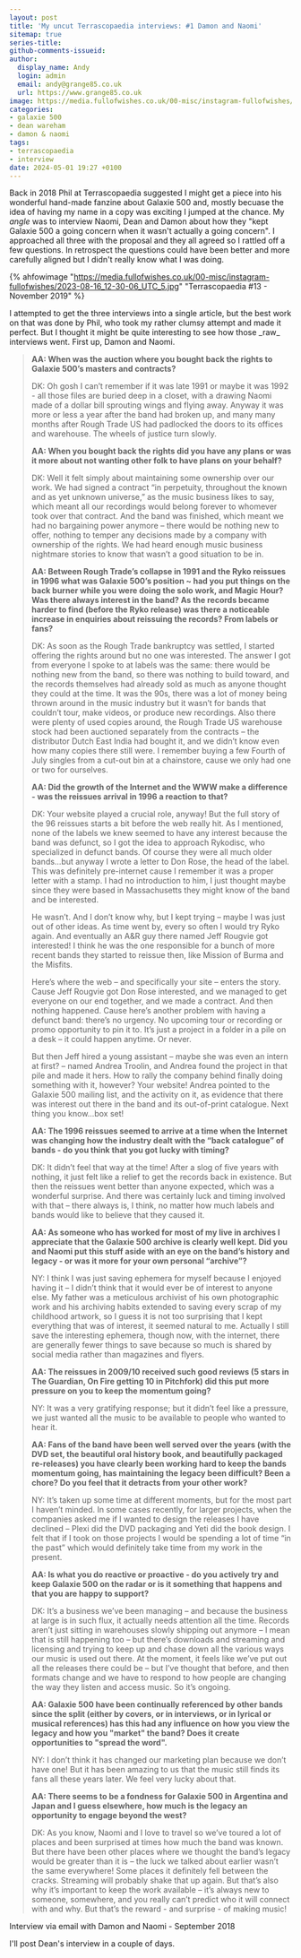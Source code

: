 ```yaml
---
layout: post
title: 'My uncut Terrascopaedia interviews: #1 Damon and Naomi'
sitemap: true
series-title:
github-comments-issueid:
author:
  display_name: Andy
  login: admin
  email: andy@grange85.co.uk
  url: https://www.grange85.co.uk
image: https://media.fullofwishes.co.uk/00-misc/instagram-fullofwishes/2023-08-16_12-30-06_UTC_5.jpg
categories:
- galaxie 500
- dean wareham
- damon & naomi
tags:
- terrascopaedia
- interview
date: 2024-05-01 19:27 +0100
---
```

Back in 2018 Phil at Terrascopaedia suggested I might get a piece into his wonderful hand-made fanzine about Galaxie 500 and, mostly becuase the idea of having my name in a copy was exciting I jumped at the chance. My _angle_ was to interview Naomi, Dean and Damon about how they "kept Galaxie 500 a going concern when it wasn't actually a going concern". I approached all three with the proposal and they all agreed so I rattled off a few questions. In retrospect the questions could have been better and more carefully aligned but I didn't really know what I was doing.

{% ahfowimage "https://media.fullofwishes.co.uk/00-misc/instagram-fullofwishes/2023-08-16_12-30-06_UTC_5.jpg" "Terrascopaedia #13 - November 2019" %}
<p>
I attempted to get the three interviews into a single article, but the best work on that was done by Phil, who took my rather clumsy attempt and made it perfect. But I thought it might be quite interesting to see how those _raw_ interviews went. First up, Damon and Naomi.
</p>

<blockquote>
<p><strong>AA: When was the auction where you bought back the rights to Galaxie 500’s masters and contracts?</strong></p>

<p>
DK: Oh gosh I can’t remember if it was late 1991 or maybe it was 1992 - all those files are buried deep in a closet, with a drawing Naomi made of a dollar bill sprouting wings and flying away. Anyway it was more or less a year after the band had broken up, and many many months after Rough Trade US had padlocked the doors to its offices and warehouse. The wheels of justice turn slowly. 
</p>

<p><strong>AA: When you bought back the rights did you have any plans or was it more about not wanting other folk to have plans on your behalf?</strong></p>


<p>
DK: Well it felt simply about maintaining some ownership over our work. We had signed a contract “in perpetuity, throughout the known and as yet unknown universe,” as the music business likes to say, which meant all our recordings would belong forever to whomever took over that contract. And the band was finished, which meant we had no bargaining power anymore – there would be nothing new to offer, nothing to temper any decisions made by a company with ownership of the rights. We had heard enough music business nightmare stories to know that wasn’t a good situation to be in. 
</p>

<p><strong>AA: Between Rough Trade’s collapse in 1991 and the Ryko reissues in 1996 what was Galaxie 500’s position ~ had you put things on the back burner while you were doing the solo work, and Magic Hour? Was there always interest in the band? As the records became harder to find (before the Ryko release) was there a noticeable increase in enquiries about reissuing the records? From labels or fans?</strong></p>


<p>
DK: As soon as the Rough Trade bankruptcy was settled, I started offering the rights around but no one was interested. The answer I got from everyone I spoke to at labels was the same: there would be nothing new from the band, so there was nothing to build toward, and the records themselves had already sold as much as anyone thought they could at the time. It was the 90s, there was a lot of money being thrown around in the music industry but it wasn’t for bands that couldn’t tour, make videos, or produce new recordings. Also there were plenty of used copies around, the Rough Trade US warehouse stock had been auctioned separately from the contracts – the distributor Dutch East India had bought it, and we didn’t know even how many copies there still were. I remember buying a few Fourth of July singles from a cut-out bin at a chainstore, cause we only had one or two for ourselves. 
</p>

<p><strong>AA: Did the growth of the Internet and the WWW make a difference - was the reissues arrival in 1996 a reaction to that?</strong></p>


<p>
DK: Your website played a crucial role, anyway! But the full story of the 96 reissues starts a bit before the web really hit. As I mentioned, none of the labels we knew seemed to have any interest because the band was defunct, so I got the idea to approach Rykodisc, who specialized in defunct bands. Of course they were all much older bands…but anyway I wrote a letter to Don Rose, the head of the label. This was definitely pre-internet cause I remember it was a proper letter with a stamp. I had no introduction to him, I just thought maybe since they were based in Massachusetts they might know of the band and be interested. 
</p>

<p>
He wasn’t. And I don’t know why, but I kept trying – maybe I was just out of other ideas. As time went by, every so often I would try Ryko again. And eventually an A&R guy there named Jeff Rougvie got interested! I think he was the one responsible for a bunch of more recent bands they started to reissue then, like Mission of Burma and the Misfits.
</p>

<p>
Here’s where the web – and specifically your site – enters the story. Cause Jeff Rougvie got Don Rose interested, and we managed to get everyone on our end together, and we made a contract. And then nothing happened. Cause here’s another problem with having a defunct band: there’s no urgency. No upcoming tour or recording or promo opportunity to pin it to. It’s just a project in a folder in a pile on a desk – it could happen anytime. Or never. 
</p>

<p>
But then Jeff hired a young assistant – maybe she was even an intern at first? – named Andrea Troolin, and Andrea found the project in that pile and made it hers. How to rally the company behind finally doing something with it, however? Your website! Andrea pointed to the Galaxie 500 mailing list, and the activity on it, as evidence that there was interest out there in the band and its out-of-print catalogue. Next thing you know…box set!
</p>

<p><strong>AA: The 1996 reissues seemed to arrive at a time when the Internet was changing how the industry dealt with the “back catalogue” of bands - do you think that you got lucky with timing?</strong></p>


<p>
DK: It didn’t feel that way at the time! After a slog of five years with nothing, it just felt like a relief to get the records back in existence. But then the reissues went better than anyone expected, which was a wonderful surprise. And there was certainly luck and timing involved with that – there always is, I think, no matter how much labels and bands would like to believe that they caused it. 
</p>

<p><strong>AA: As someone who has worked for most of my live in archives I appreciate that the Galaxie 500 archive is clearly well kept. Did you and Naomi put this stuff aside with an eye on the band’s history and legacy - or was it more for your own personal “archive”?</strong></p>

<p>
NY: I think I was just saving ephemera for myself because I enjoyed having it – I didn’t think that it would ever be of interest to anyone else. My father was a meticulous archivist of his own photographic work and his archiving habits extended to saving every scrap of my childhood artwork, so I guess it is not too surprising that I kept everything that was of interest, it seemed natural to me. Actually I still save the interesting ephemera, though now, with the internet, there are generally fewer things to save because so much is shared by social media rather than magazines and flyers.
</p>

<p><strong>AA: The reissues in 2009/10 received such good reviews (5 stars in The Guardian, On Fire getting 10 in Pitchfork) did this put more pressure on you to keep the momentum going?</strong></p>


<p>
NY: It was a very gratifying response; but it didn’t feel like a pressure, we just wanted all the music to be available to people who wanted to hear it.
</p>

<p><strong>AA: Fans of the band have been well served over the years (with the DVD set, the beautiful oral history book, and beautifully packaged re-releases) you have clearly been working hard to keep the bands momentum going, has maintaining the legacy been difficult? Been a chore? Do you feel that it detracts from your other work?</strong></p>


<p>
NY: It’s taken up some time at different moments, but for the most part I haven’t minded. In some cases recently, for larger projects, when the companies asked me if I wanted to design the releases I have declined – Plexi did the DVD packaging and Yeti did the book design. I felt that if I took on those projects I would be spending a lot of time “in the past” which would definitely take time from my work in the present. 
</p>

<p><strong>AA: Is what you do reactive or proactive - do you actively try and keep Galaxie 500 on the radar or is it something that happens and that you are happy to support?</strong></p>


<p>
DK: It’s a business we’ve been managing – and because the business at large is in such flux, it actually needs attention all the time. Records aren’t just sitting in warehouses slowly shipping out anymore – I mean that is still happening too – but there’s downloads and streaming and licensing and trying to keep up and chase down all the various ways our music is used out there. At the moment, it feels like we’ve put out all the releases there could be – but I’ve thought that before, and then formats change and we have to respond to how people are changing the way they listen and access music. So it’s ongoing. 
</p>

<p><strong>AA: Galaxie 500 have been continually referenced by other bands since the split (either by covers, or in interviews, or in lyrical or musical references) has this had any influence on how you view the legacy and how you "market" the band? Does it create opportunities to "spread the word".</strong></p>


<p>
NY: I don’t think it has changed our marketing plan because we don’t have one! But it has been amazing to us that the music still finds its fans all these years later. We feel very lucky about that.
</p>


<p><strong>AA: There seems to be a fondness for Galaxie 500 in Argentina and Japan and I guess elsewhere, how much is the legacy an opportunity to engage beyond the west?</strong></p>


<p>
DK: As you know, Naomi and I love to travel so we’ve toured a lot of places and been surprised at times how much the band was known. But there have been other places where we thought the band’s legacy would be greater than it is – the luck we talked about earlier wasn’t the same everywhere! Some places it definitely fell between the cracks. Streaming will probably shake that up again. But that’s also why it’s important to keep the work available – it’s always new to someone, somewhere, and you really can’t predict who it will connect with and why. But that’s the reward - and surprise - of making music!
</p>


</blockquote>
<p class="caption">Interview via email with Damon and Naomi - September 2018</p>

I'll post Dean's interview in a couple of days.

